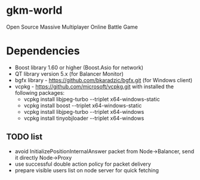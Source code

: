 # gkm-world
Open Source Massive Multiplayer Online Battle Game

# Dependencies
* Boost library 1.60 or higher (Boost.Asio for network)
* QT library version 5.x (for Balancer Monitor)
* bgfx library - https://github.com/bkaradzic/bgfx.git (for Windows client)
* vcpkg - https://github.com/microsoft/vcpkg.git with installed the following packages:
  * vcpkg install libjpeg-turbo --triplet x64-windows-static
  * vcpkg install boost --triplet x64-windows-static
  * vcpkg install libjpeg-turbo --triplet x64-windows
  * vcpkg install tinyobjloader --triplet x64-windows

## TODO list
* avoid InitializePositionInternalAnswer packet from Node->Balancer, send it directly Node->Proxy
* use successful double action policy for packet delivery
* prepare visible users list on node server for quick fetching

